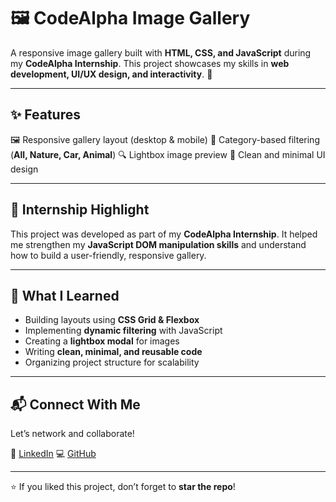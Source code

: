 # 🖼️ CodeAlpha Image Gallery

A responsive image gallery built with **HTML, CSS, and JavaScript** during my **CodeAlpha Internship**.
This project showcases my skills in **web development, UI/UX design, and interactivity**. 🚀

---

## ✨ Features

🖼️ Responsive gallery layout (desktop & mobile)
📂 Category-based filtering (**All, Nature, Car, Animal**)
🔍 Lightbox image preview
🎨 Clean and minimal UI design

---

## 🎯 Internship Highlight

This project was developed as part of my **CodeAlpha Internship**.
It helped me strengthen my **JavaScript DOM manipulation skills** and understand how to build a user-friendly, responsive gallery.

---

## 📖 What I Learned

* Building layouts using **CSS Grid & Flexbox**
* Implementing **dynamic filtering** with JavaScript
* Creating a **lightbox modal** for images
* Writing **clean, minimal, and reusable code**
* Organizing project structure for scalability

---

## 📬 Connect With Me

Let’s network and collaborate!

🔗 [LinkedIn](https://www.linkedin.com/in/debobrotaghosh)
💻 [GitHub](https://github.com/GhoshDebobrota)

---

⭐ If you liked this project, don’t forget to **star the repo**!
